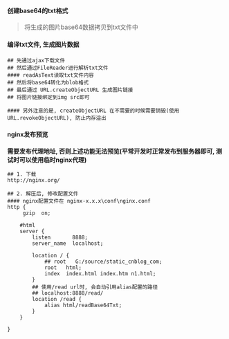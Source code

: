 #### 创建base64的txt格式

> 将生成的图片base64数据拷贝到txt文件中



#### 编译txt文件, 生成图片数据

```shell
## 先通过ajax下载文件
## 然后通过FileReader进行解析txt文件
#### readAsText读取txt文件内容
## 然后将base64转化为blob格式
## 最后通过 URL.createObjectURL 生成图片链接
## 将图片链接绑定到img src即可

#### 另外注意的是, createObjectURL 在不需要的时候需要销毁(使用URL.revokeObjectURL), 防止内存溢出
```



#### nginx发布预览

**需要发布代理地址, 否则上述功能无法预览(平常开发时正常发布到服务器即可, 测试时可以使用临时nginx代理)**

```shell
## 1. 下载
http://nginx.org/

## 2. 解压后, 修改配置文件
#### nginx配置文件在 nginx-x.x.x\conf\nginx.conf
http {
     gzip  on;

    #html
    server {
        listen       8888;
        server_name  localhost;

        location / {
            ## root   G:/source/static_cnblog_com;
            root   html;
            index  index.html index.htm n1.html;
        }
        ## 使用/read url时, 会自动引用alias配置的路径
        ## localhost:8888/read/
        location /read {
            alias html/readBase64Txt;
        }
    }

}
```

